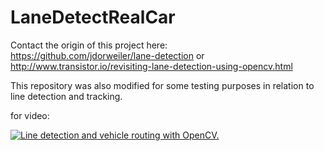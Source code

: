 # LaneDetectRealCar<br>
Contact the origin of this project here:<br>  https://github.com/jdorweiler/lane-detection or http://www.transistor.io/revisiting-lane-detection-using-opencv.html

This repository was also modified for some testing purposes in relation to line detection and tracking.


for video:


[![Line detection and vehicle routing with OpenCV.](https://img.youtube.com/vi/IgOP7WPiYJI/0.jpg)](https://youtu.be/IgOP7WPiYJI)
